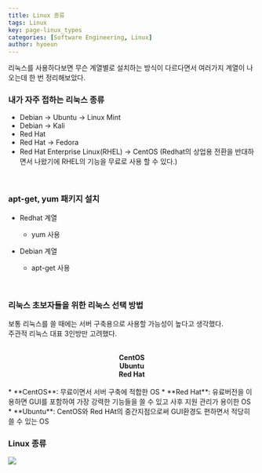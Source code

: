 ```yaml
---
title: Linux 종류
tags: Linux
key: page-linux_types
categories: [Software Engineering, Linux]
author: hyoeun
---
```


리눅스를 사용하다보면 무슨 계열별로 설치하는 방식이 다르다면서 여러가지 계열이 나오는데 한 번 정리해보았다.
<br>

### 내가 자주 접하는 리눅스 종류
* Debian -> Ubuntu -> Linux Mint
* Debian -> Kali
* Red Hat
* Red Hat -> Fedora
* Red Hat Enterprise Linux(RHEL) -> CentOS (Redhat의 상업용 전환을 반대하면서 나왔기에 RHEL의 기능을 무료로 사용 할 수 있다.)

<br>

### apt-get, yum 패키지 설치
* Redhat 계열
  * yum 사용

* Debian 계열 
  * apt-get 사용

<br>

### 리눅스 초보자들을 위한 리눅스 선택 방법
보통 리눅스를 쓸 때에는 서버 구축용으로 사용할 가능성이 높다고 생각했다.<br>
주관적 리눅스 대표 3인방만 고려했다.

<br>

<div class="grid">
  <div class="cell cell--4" style="font-weight: bold; text-align: center;">CentOS</div>
  <div class="cell cell--4" style="font-weight: bold; text-align: center;">Ubuntu</div>
  <div class="cell cell--4" style="font-weight: bold; text-align: center;">Red Hat</div>
</div>
<br>
* **CentOS**: 무료이면서 서버 구축에 적합한 OS
* **Red Hat**: 유료버전을 이용하면 GUI를 포함하여 가장 강력한 기능들을 쓸 수 있고 사후 지원 관리가 용이한 OS
* **Ubuntu**: CentOS와 Red HAt의 중간지점으로써 GUI환경도 편하면서 적당히 쓸 수 있는 OS

<br>

### Linux 종류
<a href="/assets/images/linux_distribution_timeline.svg">
<img src="/assets/images/linux_distribution_timeline.svg">
</a>